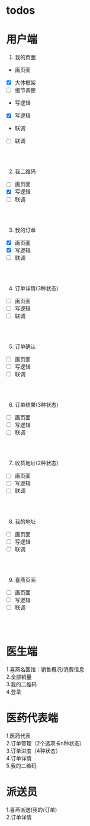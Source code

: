 # todos
# 用户端
1. 我的页面
- 画页面
- [x] 大体框架
- [ ] 细节调整
- 写逻辑
- [x] 写逻辑
- 联调
- [ ] 联调
<br />
<br />

2. 我二维码       
- [ ] 画页面
- [x] 写逻辑
- [ ] 联调
<br />
<br />

3. 我的订单     
- [x] 画页面
- [x] 写逻辑
- [ ] 联调
<br />
<br />

4. 订单详情(3种状态)    
- [ ] 画页面
- [ ] 写逻辑
- [ ] 联调
<br />
<br />

5. 订单确认        
- [ ] 画页面
- [ ] 写逻辑
- [ ] 联调
<br />
<br />

6. 订单结果(3种状态)         
- [ ] 画页面
- [ ] 写逻辑
- [ ] 联调
<br />
<br />

7. 收货地址(2种状态)      
- [ ] 画页面
- [ ] 写逻辑
- [ ] 联调
<br />
<br />

8. 我的地址       
- [ ] 画页面
- [ ] 写逻辑
- [ ] 联调
<br />
<br />

9. 喜燕页面    
- [ ] 画页面
- [ ] 写逻辑
- [ ] 联调
<br />
<br />

# 医生端

1.喜燕名医馆：销售概况/消费信息   
2.全部销量   
3.我的二维码   
4.登录  

# 医药代表端
1.医药代表   
2.订单管理（2个选项卡n种状态）   
3.订单进度（4种状态）  
4.订单详情  
5.我的二维码  

# 派送员
1.喜燕派送(我的/订单)  
2.订单详情  


